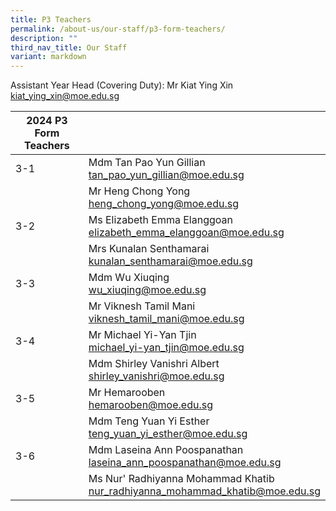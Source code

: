 ```yaml
---
title: P3 Teachers
permalink: /about-us/our-staff/p3-form-teachers/
description: ""
third_nav_title: Our Staff
variant: markdown
---
```

Assistant Year Head (Covering Duty): Mr Kiat Ying Xin
<br>
<a href="mailto:kiat_ying_xin@moe.edu.sg">kiat_ying_xin@moe.edu.sg</a>
<br>

| 2024 P3 Form Teachers | |
| -------- | -------- |
| 3-1    | Mdm Tan Pao Yun Gillian<br> <a href="mailto:tan_pao_yun_gillian@moe.edu.sg">tan_pao_yun_gillian@moe.edu.sg</a>    |   |
|      | Mr Heng Chong Yong     <br> <a href="mailto:heng_chong_yong@moe.edu.sg">heng_chong_yong@moe.edu.sg</a>     |    |
| 3-2    | Ms Elizabeth Emma Elanggoan  <br><a href="mailto:elizabeth_emma_elanggoan@moe.edu.sg">elizabeth_emma_elanggoan@moe.edu.sg</a>    |   |
|     | Mrs Kunalan Senthamarai    <br><a href="mailto:kunalan_senthamarai@moe.edu.sg">kunalan_senthamarai@moe.edu.sg</a>    |   |
| 3-3   | Mdm Wu Xiuqing   <br><a href="mailto:wu_xiuqing@moe.edu.sg">wu_xiuqing@moe.edu.sg</a>   |     |
|      | Mr Viknesh Tamil Mani   <br> <a href="mailto:viknesh_tamil_mani@moe.edu.sg">viknesh_tamil_mani@moe.edu.sg</a>   |      |
| 3-4     | Mr Michael Yi-Yan Tjin    <br> <a href="mailto:michael_yi-yan_tjin@moe.edu.sg">michael_yi-yan_tjin@moe.edu.sg</a>    |      |
|      | Mdm Shirley Vanishri Albert   <br> <a href="mailto:shirley_vanishri@moe.edu.sg">shirley_vanishri@moe.edu.sg</a>     |   |
| 3-5     | Mr Hemarooben  <br> <a href="mailto:hemarooben@moe.edu.sg">hemarooben@moe.edu.sg</a>  |     |
|      | Mdm Teng Yuan Yi Esther <br> <a href="mailto:teng_yuan_yi_esther@moe.edu.sg">teng_yuan_yi_esther@moe.edu.sg</a>   |     |
|3-6      | Mdm Laseina Ann Poospanathan   <br> <a href="mailto:laseina_ann_poospanathan@moe.edu.sg">laseina_ann_poospanathan@moe.edu.sg</a>   |     |
|      | Ms Nur' Radhiyanna Mohammad Khatib  <br> <a href="mailto:nur_radhiyanna_mohammad_khatib@moe.edu.sg">nur_radhiyanna_mohammad_khatib@moe.edu.sg</a>  |     |